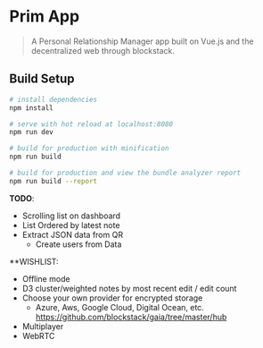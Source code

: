# Prim App

> A Personal Relationship Manager app built on Vue.js and the decentralized web through blockstack.

## Build Setup

``` bash
# install dependencies
npm install

# serve with hot reload at localhost:8080
npm run dev

# build for production with minification
npm run build

# build for production and view the bundle analyzer report
npm run build --report

```

**TODO**:
* Scrolling list on dashboard
* List Ordered by latest note
* Extract JSON data from QR
  * Create users from Data

**WISHLIST:
* Offline mode
* D3 cluster/weighted notes by most recent edit / edit count
* Choose your own provider for encrypted storage
  * Azure, Aws, Google Cloud, Digital Ocean, etc.
  https://github.com/blockstack/gaia/tree/master/hub
* Multiplayer
* WebRTC